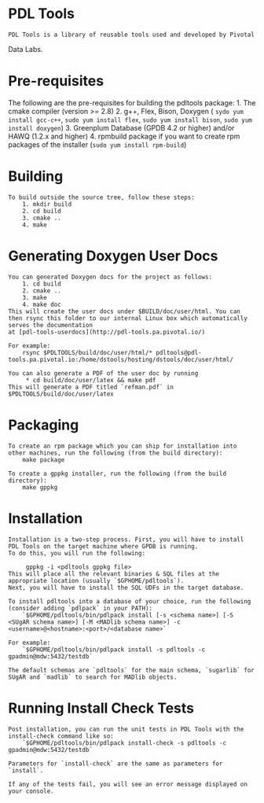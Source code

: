 PDL Tools
=========

    PDL Tools is a library of reusable tools used and developed by Pivotal
Data Labs.

Pre-requisites
===============

   The following are the pre-requisites for building the pdltools package:
	1. The cmake compiler (version >= 2.8)
	2. g++, Flex, Bison, Doxygen ( `sydo yum install gcc-c++`, `sudo yum install flex`, `sudo yum install bison`, `sudo yum install doxygen`)
	3. Greenplum Database (GPDB 4.2 or higher) and/or HAWQ (1.2.x and higher)
	4. rpmbuild package if you want to create rpm packages of the installer (`sudo yum install rpm-build`)

Building
=========

    To build outside the source tree, follow these steps:
        1. mkdir build
        2. cd build
        3. cmake ..
        4. make

Generating Doxygen User Docs
=============================

    You can generated Doxygen docs for the project as follows:
        1. cd build
        2. cmake ..
        3. make
        4. make doc
    This will create the user docs under $BUILD/doc/user/html. You can then rsync this folder to our internal Linux box which automatically serves the documentation
    at [pdl-tools-userdocs](http://pdl-tools.pa.pivotal.io/)
 
    For example:
        rsync $PDLTOOLS/build/doc/user/html/* pdltools@pdl-tools.pa.pivotal.io:/home/dstools/hosting/dstools/doc/user/html/

    You can also generate a PDF of the user doc by running
         * cd build/doc/user/latex && make pdf
    This will generate a PDF titled `refman.pdf` in $PDLTOOLS/build/doc/user/latex


Packaging
==========

    To create an rpm package which you can ship for installation into other machines, run the following (from the build directory):
        make package

    To create a gppkg installer, run the following (from the build directory):
        make gppkg

Installation
=============

    Installation is a two-step process. First, you will have to install PDL Tools on the target machine where GPDB is running.
    To do this, you will run the following:
        
         gppkg -i <pdltools gppkg file>
    This will place all the relevant binaries & SQL files at the appropriate location (usually `$GPHOME/pdltools`).
    Next, you will have to install the SQL UDFs in the target database.

    To install pdltools into a database of your choice, run the following (consider adding `pdlpack` in your PATH):
        `$GPHOME/pdltools/bin/pdlpack install [-s <schema name>] [-S <SUgAR schema name>] [-M <MADlib schema name>] -c <username>@<hostname>:<port>/<database name>`
    
    For example:
        `$GPHOME/pdltools/bin/pdlpack install -s pdltools -c gpadmin@mdw:5432/testdb`

    The default schemas are `pdltools` for the main schema, `sugarlib` for SUgAR and `madlib` to search for MADlib objects.

Running Install Check Tests
=============================
    
    Post installation, you can run the unit tests in PDL Tools with the install-check command like so:
        `$GPHOME/pdltools/bin/pdlpack install-check -s pdltools -c gpadmin@mdw:5432/testdb`

    Parameters for `install-check` are the same as parameters for `install`.

    If any of the tests fail, you will see an error message displayed on your console.
